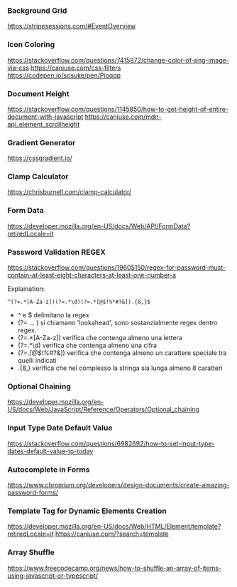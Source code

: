 
### Background Grid

https://stripesessions.com/#EventOverview


### Icon Coloring

https://stackoverflow.com/questions/7415872/change-color-of-png-image-via-css
https://caniuse.com/css-filters
https://codepen.io/sosuke/pen/Pjoqqp

### Document Height

https://stackoverflow.com/questions/1145850/how-to-get-height-of-entire-document-with-javascript
https://caniuse.com/mdn-api_element_scrollheight

### Gradient Generator

https://cssgradient.io/


### Clamp Calculator

https://chrisburnell.com/clamp-calculator/


### Form Data

https://developer.mozilla.org/en-US/docs/Web/API/FormData?retiredLocale=it


### Password Validation REGEX

https://stackoverflow.com/questions/19605150/regex-for-password-must-contain-at-least-eight-characters-at-least-one-number-a

Explaination: 

``` ^(?=.*[A-Za-z])(?=.*\d)(?=.*[@$!%*#?&]).{8,}$ ```

- ^ e $ delimitano la regex
- (?= ... ) si chiamano 'lookahead', sono sostanzialmente regex dentro regex.
- (?=.*[A-Za-z]) verifica che contenga almeno una lettera 
- (?=.*\d) verifica che contenga almeno una cifra
- (?=.*[@$!%*#?&]) verifica che contenga almeno un carattere speciale tra quelli indicati
- .{8,} verifica che nel complesso la stringa sia lunga almeno 8 caratteri


### Optional Chaining

https://developer.mozilla.org/en-US/docs/Web/JavaScript/Reference/Operators/Optional_chaining

### Input Type Date Default Value

https://stackoverflow.com/questions/6982692/how-to-set-input-type-dates-default-value-to-today

### Autocomplete in Forms

https://www.chromium.org/developers/design-documents/create-amazing-password-forms/

### Template Tag for Dynamic Elements Creation

https://developer.mozilla.org/en-US/docs/Web/HTML/Element/template?retiredLocale=it
https://caniuse.com/?search=template

### Array Shuffle

https://www.freecodecamp.org/news/how-to-shuffle-an-array-of-items-using-javascript-or-typescript/
